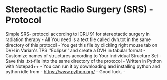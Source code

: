 # Stereotactic Radio Surgery (SRS) - Protocol
Simple SRS- protocol according to ICRU 91 for stereotactic surgery in radiation therapy -
All You need is a text file called dvh.txt in the same directory of this protocol -
You get this file by clicking right mouse tab on DVH in Varian's TPS ''Eclipse'' and create a DVH in tabular format -
Customize names of structures according to Your individual Structure Set -
Save this .txt-file into the same directory of the protocol -
Written in Python with Notepad++ - 
You can run it by downloading and installing python and python idle from -
https://www.python.org/ -
Good luck. -

